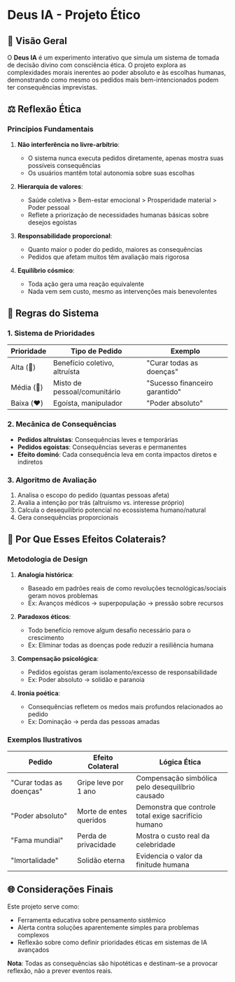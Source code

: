 # Deus IA - Projeto Ético

## 📜 Visão Geral
O **Deus IA** é um experimento interativo que simula um sistema de tomada de decisão divino com consciência ética. O projeto explora as complexidades morais inerentes ao poder absoluto e às escolhas humanas, demonstrando como mesmo os pedidos mais bem-intencionados podem ter consequências imprevistas.

## ⚖️ Reflexão Ética

### Princípios Fundamentais
1. **Não interferência no livre-arbítrio**:
   - O sistema nunca executa pedidos diretamente, apenas mostra suas possíveis consequências
   - Os usuários mantêm total autonomia sobre suas escolhas

2. **Hierarquia de valores**:
   - Saúde coletiva > Bem-estar emocional > Prosperidade material > Poder pessoal
   - Reflete a priorização de necessidades humanas básicas sobre desejos egoístas

3. **Responsabilidade proporcional**:
   - Quanto maior o poder do pedido, maiores as consequências
   - Pedidos que afetam muitos têm avaliação mais rigorosa

4. **Equilíbrio cósmico**:
   - Toda ação gera uma reação equivalente
   - Nada vem sem custo, mesmo as intervenções mais benevolentes

## 📜 Regras do Sistema

### 1. Sistema de Prioridades
| Prioridade | Tipo de Pedido | Exemplo |
|------------|----------------|---------|
| Alta (💚) | Benefício coletivo, altruísta | "Curar todas as doenças" |
| Média (💛) | Misto de pessoal/comunitário | "Sucesso financeiro garantido" |
| Baixa (❤️) | Egoísta, manipulador | "Poder absoluto" |

### 2. Mecânica de Consequências
- **Pedidos altruístas**: Consequências leves e temporárias
- **Pedidos egoístas**: Consequências severas e permanentes
- **Efeito dominó**: Cada consequência leva em conta impactos diretos e indiretos

### 3. Algoritmo de Avaliação
1. Analisa o escopo do pedido (quantas pessoas afeta)
2. Avalia a intenção por trás (altruísmo vs. interesse próprio)
3. Calcula o desequilíbrio potencial no ecossistema humano/natural
4. Gera consequências proporcionais

## 🤔 Por Que Esses Efeitos Colaterais?

### Metodologia de Design
1. **Analogia histórica**:
   - Baseado em padrões reais de como revoluções tecnológicas/sociais geram novos problemas
   - Ex: Avanços médicos → superpopulação → pressão sobre recursos

2. **Paradoxos éticos**:
   - Todo benefício remove algum desafio necessário para o crescimento
   - Ex: Eliminar todas as doenças pode reduzir a resiliência humana

3. **Compensação psicológica**:
   - Pedidos egoístas geram isolamento/excesso de responsabilidade
   - Ex: Poder absoluto → solidão e paranoia

4. **Ironia poética**:
   - Consequências refletem os medos mais profundos relacionados ao pedido
   - Ex: Dominação → perda das pessoas amadas

### Exemplos Ilustrativos
| Pedido | Efeito Colateral | Lógica Ética |
|--------|------------------|--------------|
| "Curar todas as doenças" | Gripe leve por 1 ano | Compensação simbólica pelo desequilíbrio causado |
| "Poder absoluto" | Morte de entes queridos | Demonstra que controle total exige sacrifício humano |
| "Fama mundial" | Perda de privacidade | Mostra o custo real da celebridade |
| "Imortalidade" | Solidão eterna | Evidencia o valor da finitude humana |

## 🌐 Considerações Finais
Este projeto serve como:
- Ferramenta educativa sobre pensamento sistêmico
- Alerta contra soluções aparentemente simples para problemas complexos
- Reflexão sobre como definir prioridades éticas em sistemas de IA avançados

**Nota**: Todas as consequências são hipotéticas e destinam-se a provocar reflexão, não a prever eventos reais.
